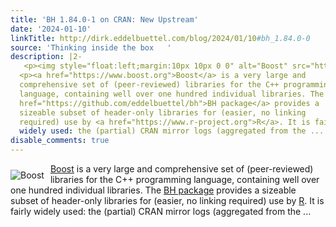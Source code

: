 ```yaml
---
title: 'BH 1.84.0-1 on CRAN: New Upstream'
date: '2024-01-10'
linkTitle: http://dirk.eddelbuettel.com/blog/2024/01/10#bh_1.84.0-0
source: 'Thinking inside the box   '
description: |2-
   <p><img style="float:left;margin:10px 10px 0 0" alt="Boost" src="https://www.boost.org/doc/libs/1_84_0/boost.png"/></p>
  <p><a href="https://www.boost.org">Boost</a> is a very large and
  comprehensive set of (peer-reviewed) libraries for the C++ programming
  language, containing well over one hundred individual libraries. The <a
  href="https://github.com/eddelbuettel/bh">BH package</a> provides a
  sizeable subset of header-only libraries for (easier, no linking
  required) use by <a href="https://www.r-project.org">R</a>. It is fairly
  widely used: the (partial) CRAN mirror logs (aggregated from the ...
disable_comments: true
---
```

 <p><img style="float:left;margin:10px 10px 0 0" alt="Boost" src="https://www.boost.org/doc/libs/1_84_0/boost.png"/></p>
<p><a href="https://www.boost.org">Boost</a> is a very large and
comprehensive set of (peer-reviewed) libraries for the C++ programming
language, containing well over one hundred individual libraries. The <a
href="https://github.com/eddelbuettel/bh">BH package</a> provides a
sizeable subset of header-only libraries for (easier, no linking
required) use by <a href="https://www.r-project.org">R</a>. It is fairly
widely used: the (partial) CRAN mirror logs (aggregated from the ...